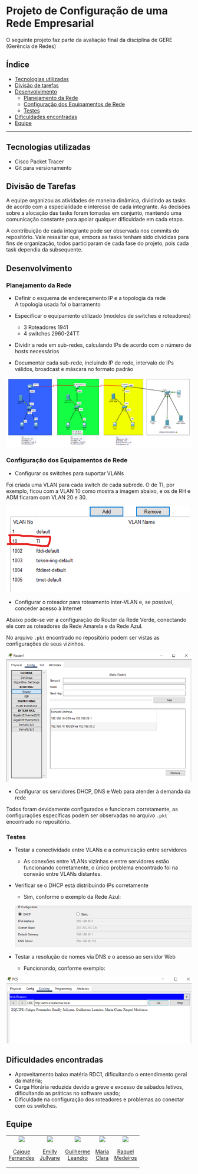 # Projeto de Configuração de uma Rede Empresarial

O seguinte projeto faz parte da avaliação final da disciplina de GERE (Gerência de Redes)

## Índice
- [Tecnologias utilizadas](#tecnologias-utilizadas)
- [Divisão de tarefas](#divisão-de-tarefas)
- [Desenvolvimento](#desenvolvimento)
    - [Planejamento da Rede](#planejamento-da-rede)
    - [Configuração dos Equipamentos de Rede](#configuração-dos-equipamentos-de-rede)
    - [Testes](#testes)
- [Dificuldades encontradas](#dificuldades-encontradas)
- [Equipe](#equipe)

---

## Tecnologias utilizadas
- Cisco Packet Tracer
- Git para versionamento

## Divisão de Tarefas
A equipe organizou as atividades de maneira dinâmica, dividindo as tasks de acordo com a especialidade e interesse de cada integrante. As decisões sobre a alocação das tasks foram tomadas em conjunto, mantendo uma comunicação constante para apoiar qualquer dificuldade em cada etapa.

A contribuição de cada integrante pode ser observada nos commits do repositório. Vale ressaltar que, embora as tasks tenham sido divididas para fins de organização, todos participaram de cada fase do projeto, pois cada task dependia da subsequente.

## Desenvolvimento
### Planejamento da Rede
- Definir o esquema de endereçamento IP e a topologia da rede<br/>
A topologia usada foi o barramento

- Especificar o equipamento utilizado (modelos de switches e roteadores)<br/>
    - 3 Roteadores 1941<br/>
    - 4 switches 2960-24TT

- Dividir a rede em sub-redes, calculando IPs de acordo com o número de hosts necessários
- Documentar cada sub-rede, incluindo IP de rede, intervalo de IPs válidos, broadcast e máscara no formato padrão

![Projeto no Cisco](./assets/topologia2.png) 

### Configuração dos Equipamentos de Rede
- Configurar os switches para suportar VLANs

Foi criada uma VLAN para cada switch de cada subrede. O de TI, por exemplo, ficou com a VLAN 10 como mostra a imagem abaixo, e os de RH e ADM ficaram com VLAN 20 e 30.

![vlan](./assets/vlan.png) 

- Configurar o roteador para roteamento inter-VLAN e, se possível, conceder acesso à Internet

Abaixo pode-se ver a configuração do Router da Rede Verde, conectando ele com as roteadores da Rede Amarela e da Rede Azul.

No arquivo `.pkt` encontrado no repositório podem ser vistas as configurações de seus vizinhos.

![Configuração do Router 1](./assets/configRouter.png)

- Configurar os servidores DHCP, DNS e Web para atender à demanda da rede

Todos foram devidamente configurados e funcionam corretamente, as configurações específicas podem ser observadas no arquivo `.pkt` encontrado no repositório.

### Testes
- Testar a conectividade entre VLANs e a comunicação entre servidores 
    - As conexões entre VLANs vizinhas e entre servidores estão funcionando corretamente, o único problema encontrado foi na conexão entre VLANs distantes.
- Verificar se o DHCP está distribuindo IPs corretamente 
    - Sim, conforme o exemplo da Rede Azul:

    ![DHCP da rede azul](./assets/DHCP.png)

- Testar a resolução de nomes via DNS e o acesso ao servidor Web
    - Funcionando, conforme exemplo:

![Teste do DNS](./assets/image.png)


## Dificuldades encontradas

- Aproveitamento baixo matéria RDC1, dificultando o entendimento geral da matéria;
- Carga Horária reduzida devido a greve e excesso de sábados letivos, dificultando as práticas no software usado;
- Dificuldade na configuração dos roteadores e problemas ao conectar com os switches.


## Equipe
<table align="center">
  <tr align="center">
  <td>
      <a href="https://github.com/Caiqueferlima">
        <img src="https://avatars.githubusercontent.com/u/130234796?v=4" width=100 />
        <p>Caíque <br/>Fernandes</p>
      </a>
    </td>
    <td>
      <a href="https://github.com/emillyjullyane">
        <img src="https://avatars.githubusercontent.com/emillyjullyane" width=100 />
        <p>Emilly <br/>Jullyane</p>
      </a>
    </td>
    <td>
      <a href="https://github.com/Guilhermeleandro-N">
        <img src="https://avatars.githubusercontent.com/Guilhermeleandro-N" width=100 />
        <p>Guilherme <br/>Leandro</p>
      </a>
    <td>
      <a href="https://github.com/mcclara18">
        <img src="https://avatars.githubusercontent.com/mcclara18" width=100 />
        <p>Maria <br/>Clara</p>
      </a>
    </td>
    <td>
      <a href="https://github.com/Rachelee18">
        <img src="https://avatars.githubusercontent.com/Rachelee18" width=100 />
        <p>Raquel <br/>Medeiros</p>
      </a>
  </tr>
